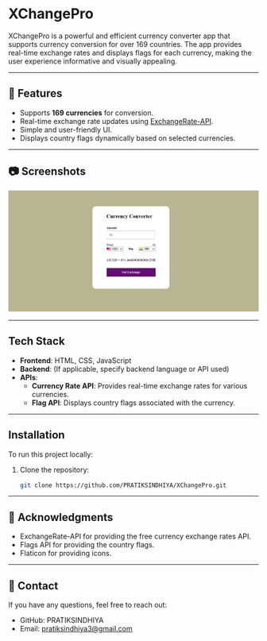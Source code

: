 # XChangePro

XChangePro is a powerful and efficient currency converter app that supports currency conversion for over 169 countries. The app provides real-time exchange rates and displays flags for each currency, making the user experience informative and visually appealing.

---

## 🚀 Features
- Supports **169 currencies** for conversion.
- Real-time exchange rate updates using [ExchangeRate-API](https://www.exchangerate-api.com/).
- Simple and user-friendly UI.
- Displays country flags dynamically based on selected currencies.

---

## 📷 Screenshots
![Screenshot](XchangePro.png)

---

## Tech Stack

- **Frontend**: HTML, CSS, JavaScript
- **Backend**: (If applicable, specify backend language or API used)
- **APIs**:
  - **Currency Rate API**: Provides real-time exchange rates for various currencies.
  - **Flag API**: Displays country flags associated with the currency.

---

## Installation

To run this project locally:

1. Clone the repository:
   ```bash
   git clone https://github.com/PRATIKSINDHIYA/XChangePro.git

---

## 🙏 Acknowledgments
- ExchangeRate-API for providing the free currency exchange rates API.
- Flags API for providing the country flags.
- Flaticon for providing icons.

---

## 📧 Contact
If you have any questions, feel free to reach out:

- GitHub: PRATIKSINDHIYA
- Email: pratiksindhiya3@gmail.com
  




